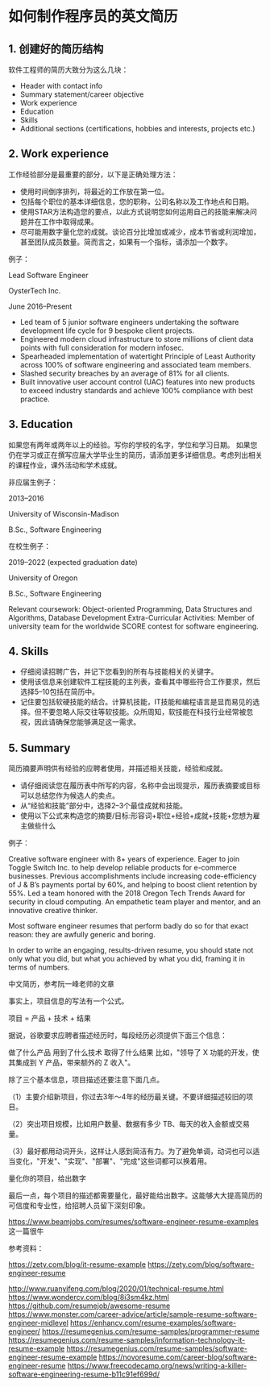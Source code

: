 # 如何制作程序员的英文简历

## 1. 创建好的简历结构

软件工程师的简历大致分为这么几块：

- Header with contact info
- Summary statement/career objective
- Work experience 
- Education
- Skills
- Additional sections (certifications, hobbies and interests, projects etc.)
 
## 2. Work experience

工作经验部分是最重要的部分，以下是正确处理方法：

- 使用时间倒序排列，将最近的工作放在第一位。
- 包括每个职位的基本详细信息，您的职称，公司名称以及工作地点和日期。
- 使用STAR方法构造您的要点，以此方式说明您如何运用自己的技能来解决问题并在工作中取得成果。
- 尽可能用数字量化您的成就。谈论百分比增加或减少，成本节省或利润增加，甚至团队成员数量。简而言之，如果有一个指标，请添加一个数字。

例子：

Lead Software Engineer

OysterTech Inc.

June 2016–Present

- Led team of 5 junior software engineers undertaking the software development life cycle for 9 bespoke client projects.
- Engineered modern cloud infrastructure to store millions of client data points with full consideration for modern infosec.
- Spearheaded implementation of watertight Principle of Least Authority across 100% of software engineering and associated team members.
- Slashed security breaches by an average of 81% for all clients.
- Built innovative user account control (UAC) features into new products to exceed industry standards and achieve 100% compliance with best practice.

## 3. Education

如果您有两年或两年以上的经验。写你的学校的名字，学位和学习日期。
如果您仍在学习或正在撰写应届大学毕业生的简历，请添加更多详细信息。考虑列出相关的课程作业，课外活动和学术成就。

非应届生例子：

2013–2016

University of Wisconsin-Madison

B.Sc., Software Engineering

在校生例子：

2019–2022 (expected graduation date)

University of Oregon

B.Sc., Software Engineering

Relevant coursework: Object-oriented Programming, Data Structures and Algorithms, Database Development
Extra-Curricular Activities: Member of university team for the worldwide SCORE contest for software engineering.

## 4. Skills

- 仔细阅读招聘广告，并记下您看到的所有与技能相关的关键字。
- 使用该信息来创建软件工程技能的主列表，查看其中哪些符合工作要求，然后选择5–10包括在简历中。
- 记住要包括软硬技能的结合。计算机技能，IT技能和编程语言是显而易见的选择。但不要忽略人际交往等软技能。众所周知，软技能在科技行业经常被忽视，因此请确保您能够满足这一需求。

## 5. Summary

简历摘要声明供有经验的应聘者使用，并描述相关技能，经验和成就。

- 请仔细阅读您在履历表中所写的内容，名称中会出现提示，履历表摘要或目标可以总结您作为候选人的卖点。
- 从“经验和技能”部分中，选择2–3个最佳成就和技能。
- 使用以下公式来构造您的摘要/目标:形容词+职位+经验+成就+技能+您想为雇主做些什么

例子：

Creative software engineer with 8+ years of experience. Eager to join Toggle Switch Inc. to help develop reliable products for e-commerce businesses. Previous accomplishments include increasing code-efficiency of J & B’s payments portal by 60%, and helping to boost client retention by 55%. Led a team honored with the 2018 Oregon Tech Trends Award for security in cloud computing. An empathetic team player and mentor, and an innovative creative thinker.



Most software engineer resumes that perform badly do so for that exact reason: they are awfully generic and boring.

In order to write an engaging, results-driven resume, you should state not only what you did, but what you achieved by what you did, framing it in terms of numbers.




中文简历，参考阮一峰老师的文章

事实上，项目信息的写法有一个公式。

项目 = 产品 + 技术 + 结果

据说，谷歌要求应聘者描述经历时，每段经历必须提供下面三个信息：

做了什么产品
用到了什么技术
取得了什么结果
比如，"领导了 X 功能的开发，使其集成到 Y 产品，带来额外的 Z 收入"。

除了三个基本信息，项目描述还要注意下面几点。

（1）主要介绍新项目，你过去3年～4年的经历最关键。不要详细描述较旧的项目。

（2）突出项目规模，比如用户数量、数据有多少 TB、每天的收入金额或交易量。

（3）最好都用动词开头，这样让人感到简洁有力。为了避免单调，动词也可以适当变化，"开发"、"实现"、"部署"、"完成"这些词都可以换着用。

量化你的项目，给出数字

最后一点，每个项目的描述都需要量化，最好能给出数字。这能够大大提高简历的可信度和专业性，给招聘人员留下深刻印象。


https://www.beamjobs.com/resumes/software-engineer-resume-examples
这一篇很牛


参考资料：

https://zety.com/blog/it-resume-example
https://zety.com/blog/software-engineer-resume

http://www.ruanyifeng.com/blog/2020/01/technical-resume.html
https://www.wondercv.com/blog/8i3sm4kz.html
https://github.com/resumejob/awesome-resume
https://www.monster.com/career-advice/article/sample-resume-software-engineer-midlevel
https://enhancv.com/resume-examples/software-engineer/
https://resumegenius.com/resume-samples/programmer-resume
https://resumegenius.com/resume-samples/information-technology-it-resume-example
https://resumegenius.com/resume-samples/software-engineer-resume-example
https://novoresume.com/career-blog/software-engineer-resume
https://www.freecodecamp.org/news/writing-a-killer-software-engineering-resume-b11c91ef699d/